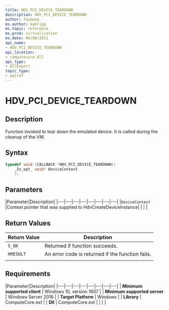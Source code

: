 ```yaml
---
title: HDV_PCI_DEVICE_TEARDOWN
description: HDV_PCI_DEVICE_TEARDOWN
author: faymeng
ms.author: mabrigg
ms.topic: reference
ms.prod: virtualization
ms.date: 06/09/2021
api_name:
- HDV_PCI_DEVICE_TEARDOWN
api_location:
- computecore.dll
api_type:
- DllExport
topic_type: 
- apiref
---
```

# HDV_PCI_DEVICE_TEARDOWN

## Description

Function invoked to tear down the emulated device. It is called during the cleanup of the VM.

## Syntax

```C++
typedef void (CALLBACK *HDV_PCI_DEVICE_TEARDOWN)(
    _In_opt_ void* DeviceContext
    );
```

## Parameters

|Parameter|Description|
|---|---|---|---|---|---|---|---|
|`DeviceContext` |Context pointer that was supplied to HdvCreateDeviceInstance|
|    |    |

## Return Values

|Return Value     |Description|
|---|---|
|`S_OK` | Returned if function succeeds.|
|`HRESULT` | An error code is returned if the function fails.
|     |     |

## Requirements

|Parameter|Description|
|---|---|---|---|---|---|---|---|
| **Minimum supported client** | Windows 10, version 1607 |
| **Minimum supported server** | Windows Server 2016 |
| **Target Platform** | Windows |
| **Library** | ComputeCore.ext |
| **Dll** | ComputeCore.ext |
|    |    |
